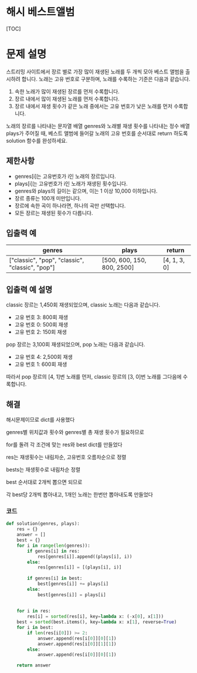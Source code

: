 # 해시 베스트앨범

[TOC]



# 문제 설명

스트리밍 사이트에서 장르 별로 가장 많이 재생된 노래를 두 개씩 모아 베스트 앨범을 출시하려 합니다. 노래는 고유 번호로 구분하며, 노래를 수록하는 기준은 다음과 같습니다.

1. 속한 노래가 많이 재생된 장르를 먼저 수록합니다.
2. 장르 내에서 많이 재생된 노래를 먼저 수록합니다.
3. 장르 내에서 재생 횟수가 같은 노래 중에서는 고유 번호가 낮은 노래를 먼저 수록합니다.

노래의 장르를 나타내는 문자열 배열 genres와 노래별 재생 횟수를 나타내는 정수 배열 plays가 주어질 때, 베스트 앨범에 들어갈 노래의 고유 번호를 순서대로 return 하도록 solution 함수를 완성하세요.

## 제한사항

- genres[i]는 고유번호가 i인 노래의 장르입니다.
- plays[i]는 고유번호가 i인 노래가 재생된 횟수입니다.
- genres와 plays의 길이는 같으며, 이는 1 이상 10,000 이하입니다.
- 장르 종류는 100개 미만입니다.
- 장르에 속한 곡이 하나라면, 하나의 곡만 선택합니다.
- 모든 장르는 재생된 횟수가 다릅니다.

## 입출력 예

| genres                                          | plays                      | return       |
| ----------------------------------------------- | -------------------------- | ------------ |
| ["classic", "pop", "classic", "classic", "pop"] | [500, 600, 150, 800, 2500] | [4, 1, 3, 0] |

## 입출력 예 설명

classic 장르는 1,450회 재생되었으며, classic 노래는 다음과 같습니다.

- 고유 번호 3: 800회 재생
- 고유 번호 0: 500회 재생
- 고유 번호 2: 150회 재생

pop 장르는 3,100회 재생되었으며, pop 노래는 다음과 같습니다.

- 고유 번호 4: 2,500회 재생
- 고유 번호 1: 600회 재생

따라서 pop 장르의 [4, 1]번 노래를 먼저, classic 장르의 [3, 0]번 노래를 그다음에 수록합니다.



## 해결

해시문제이므로 dict를 사용했다

genres별 위치값과 횟수와 genres별 총 재생 횟수가 필요하므로

for를 돌려 각 조건에 맞는 res와 best dict를 만들었다

res는 재생횟수는 내림차순, 고유번호 오름차순으로 정렬

bests는 재생횟수로 내림차순 정렬



best 순서대로 2개씩 뽑으면 되므로

각 best당 2개씩 뽑아내고, 1개인 노래는 한번만 뽑아내도록 만들었다



### 코드

```python
def solution(genres, plays):
    res = {}
    answer = []
    best = {}
    for i in range(len(genres)):
        if genres[i] in res:
            res[genres[i]].append((plays[i], i))
        else:
            res[genres[i]] = [(plays[i], i)]
            
        if genres[i] in best:
            best[genres[i]] += plays[i]
        else:
            best[genres[i]] = plays[i]
    
    
    for i in res:
        res[i] = sorted(res[i], key=lambda x: (-x[0], x[1]))
    best = sorted(best.items(), key=lambda x: x[1], reverse=True)
    for i in best:
        if len(res[i[0]]) >= 2:
            answer.append(res[i[0]][0][1])
            answer.append(res[i[0]][1][1])
        else:
            answer.append(res[i[0]][0][1])

    return answer
```

